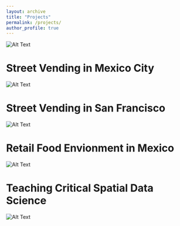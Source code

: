 ```yaml
---
layout: archive
title: "Projects"
permalink: /projects/
author_profile: true
---
```


![Alt Text](https://media.giphy.com/media/vFKqnCdLPNOKc/giphy.gif)

# Street Vending in Mexico City
![Alt Text](https://media.giphy.com/media/vFKqnCdLPNOKc/giphy.gif)

# Street Vending in San Francisco
![Alt Text](https://media.giphy.com/media/vFKqnCdLPNOKc/giphy.gif)

# Retail Food Envionment in Mexico
![Alt Text]([https://tenor.com/view/feed-me-hungry-mouse-food-tom-and-jerry-gif-14511814](https://tenor.com/view/feed-me-hungry-mouse-food-tom-and-jerry-gif-14511814))

# Teaching Critical Spatial Data Science
![Alt Text](https://media.giphy.com/media/vFKqnCdLPNOKc/giphy.gif)

